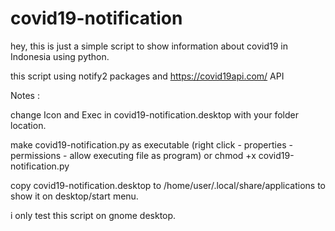 # covid19-notification
hey, this is just a simple script to show information about covid19 in Indonesia using python.

this script using notify2 packages and https://covid19api.com/ API



Notes : 

change Icon and Exec in covid19-notification.desktop with your folder location.

make covid19-notification.py as executable (right click - properties - permissions - allow executing file as program) or chmod +x covid19-notification.py 

copy covid19-notification.desktop to /home/user/.local/share/applications to show it on desktop/start menu.

i only test this script on gnome desktop.
